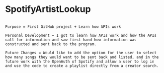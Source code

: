 # SpotifyArtistLookup
~~~ Will look up the top 10 songs of the nearest Spotify creator/artist to the search results ~~~

Purpose = First GitHub project + Learn how APIs work

Personal Development = I got to learn how APIs work and how the APIs call for information and saw first hand how information was constructed and sent back to the program.

Future Changes = Would like to add the option for the user to select how many songs they would want to be sent back and listed, and in the future work with the OpenAuth of Spotify and allow a user to log in and use the code to create a playlist directly from a creator search.
